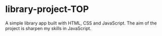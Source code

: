 # library-project-TOP

A simple library app built with HTML, CSS and JavaScript. The aim of the project is sharpen my skills in JavaScript. 
